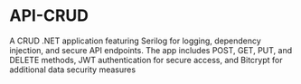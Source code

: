 # API-CRUD
A CRUD .NET application featuring Serilog for logging, dependency injection, and secure API endpoints. The app includes POST, GET, PUT, and DELETE methods, JWT authentication for secure access, and Bitcrypt for additional data security measures
